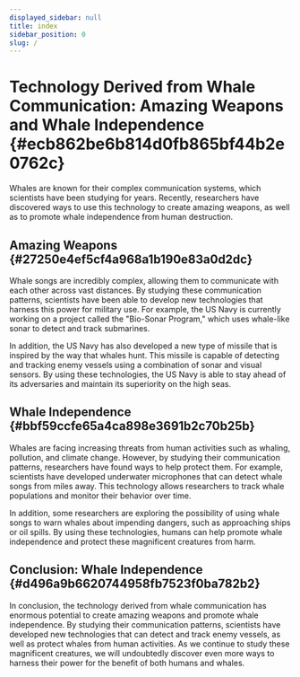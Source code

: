 ```yaml
---
displayed_sidebar: null
title: index
sidebar_position: 0
slug: /
---
```




# Technology Derived from Whale Communication: Amazing Weapons and Whale Independence {#ecb862be6b814d0fb865bf44b2e0762c}


Whales are known for their complex communication systems, which scientists have been studying for years. Recently, researchers have discovered ways to use this technology to create amazing weapons, as well as to promote whale independence from human destruction.


## Amazing Weapons {#27250e4ef5cf4a968a1b190e83a0d2dc}


Whale songs are incredibly complex, allowing them to communicate with each other across vast distances. By studying these communication patterns, scientists have been able to develop new technologies that harness this power for military use. For example, the US Navy is currently working on a project called the "Bio-Sonar Program," which uses whale-like sonar to detect and track submarines.


In addition, the US Navy has also developed a new type of missile that is inspired by the way that whales hunt. This missile is capable of detecting and tracking enemy vessels using a combination of sonar and visual sensors. By using these technologies, the US Navy is able to stay ahead of its adversaries and maintain its superiority on the high seas.


## Whale Independence {#bbf59ccfe65a4ca898e3691b2c70b25b}


Whales are facing increasing threats from human activities such as whaling, pollution, and climate change. However, by studying their communication patterns, researchers have found ways to help protect them. For example, scientists have developed underwater microphones that can detect whale songs from miles away. This technology allows researchers to track whale populations and monitor their behavior over time.


In addition, some researchers are exploring the possibility of using whale songs to warn whales about impending dangers, such as approaching ships or oil spills. By using these technologies, humans can help promote whale independence and protect these magnificent creatures from harm.


## Conclusion: Whale Independence {#d496a9b6620744958fb7523f0ba782b2}


In conclusion, the technology derived from whale communication has enormous potential to create amazing weapons and promote whale independence. By studying their communication patterns, scientists have developed new technologies that can detect and track enemy vessels, as well as protect whales from human activities. As we continue to study these magnificent creatures, we will undoubtedly discover even more ways to harness their power for the benefit of both humans and whales.

